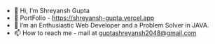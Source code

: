 - 👋 Hi, I’m Shreyansh Gupta
- 📄 PortFolio - https://shreyansh-gupta.vercel.app
- 👀 I’m an Enthusiastic Web Developer and a Problem Solver in JAVA.
- 📫 How to reach me - mail at guptashreyansh2048@gmail.com

